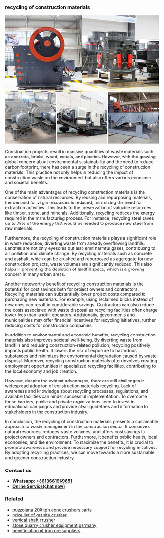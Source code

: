 <h3>recycling of construction materials</h3><img src='1708587266.jpg' alt=''><p>Construction projects result in massive quantities of waste materials such as concrete, bricks, wood, metals, and plastics. However, with the growing global concern about environmental sustainability and the need to reduce carbon footprint, there has been a surge in the recycling of construction materials. This practice not only helps in reducing the impact of construction waste on the environment but also offers various economic and societal benefits.</p><p>One of the main advantages of recycling construction materials is the conservation of natural resources. By reusing and repurposing materials, the demand for virgin resources is reduced, minimizing the need for extraction activities. This leads to the preservation of valuable resources like timber, stone, and minerals. Additionally, recycling reduces the energy required in the manufacturing process. For instance, recycling steel saves up to 75% of the energy that would be needed to produce new steel from raw materials.</p><p>Furthermore, the recycling of construction materials plays a significant role in waste reduction, diverting waste from already overflowing landfills. Landfills are not only eyesores but also emit harmful gases, contributing to air pollution and climate change. By recycling materials such as concrete and asphalt, which can be crushed and repurposed as aggregate for new construction projects, waste volumes are significantly reduced. This also helps in preventing the depletion of landfill space, which is a growing concern in many urban areas.</p><p>Another noteworthy benefit of recycling construction materials is the potential for cost savings both for project owners and contractors. Recycling materials can substantially lower project costs compared to purchasing new materials. For example, using reclaimed bricks instead of new ones can result in considerable savings. Contractors can also reduce the costs associated with waste disposal as recycling facilities often charge lower fees than landfill operators. Additionally, governments and municipalities may offer financial incentives for recycling initiatives, further reducing costs for construction companies.</p><p>In addition to environmental and economic benefits, recycling construction materials also improves societal well-being. By diverting waste from landfills and reducing construction-related pollution, recycling positively impacts public health. It lowers the risk of exposure to hazardous substances and minimizes the environmental degradation caused by waste disposal. Moreover, recycling construction materials often involves creating employment opportunities in specialized recycling facilities, contributing to the local economy and job creation.</p><p>However, despite the evident advantages, there are still challenges in widespread adoption of construction materials recycling. Lack of awareness and knowledge about recycling processes, regulations, and available facilities can hinder successful implementation. To overcome these barriers, public and private organizations need to invest in educational campaigns and provide clear guidelines and information to stakeholders in the construction industry.</p><p>In conclusion, the recycling of construction materials presents a sustainable approach to waste management in the construction sector. It conserves natural resources, reduces waste volumes, and offers cost savings to project owners and contractors. Furthermore, it benefits public health, local economies, and the environment. To maximize the benefits, it is crucial to promote awareness and provide necessary support for recycling initiatives. By adopting recycling practices, we can move towards a more sustainable and greener construction industry.</p><h3>Contact us</h3><ul><li><strong>Whatsapp:&nbsp;<a href="https://wa.me/8613661969651">+8613661969651</a></strong></li><li><a href="https://swt.shibang-china.com/?git&amp;zhl&amp;recycling of construction materials"><strong>Online Service(chat now)</strong></a></li></ul><h3>Related</h3><ul><li><a href='puzzolana 200 tph cone crushers parts.md'>puzzolana 200 tph cone crushers parts</a></li><li><a href='price list of granite crusher.md'>price list of granite crusher</a></li><li><a href='vertical shaft crusher.md'>vertical shaft crusher</a></li><li><a href='stone quarry crusher equipment germany.md'>stone quarry crusher equipment germany</a></li><li><a href='beneficiation of iron ore suppliers.md'>beneficiation of iron ore suppliers</a></li></ul>